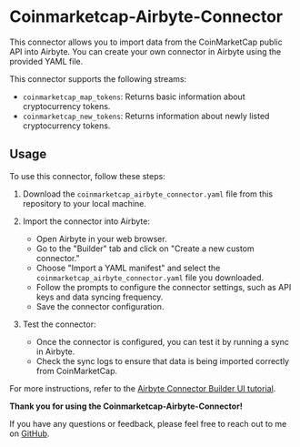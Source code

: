 # Coinmarketcap-Airbyte-Connector

This connector allows you to import data from the CoinMarketCap public API into Airbyte. You can create your own connector in Airbyte using the provided YAML file.

This connector supports the following streams:

- `coinmarketcap_map_tokens`: Returns basic information about cryptocurrency tokens.
- `coinmarketcap_new_tokens`: Returns information about newly listed cryptocurrency tokens.

## Usage

To use this connector, follow these steps:

1. Download the `coinmarketcap_airbyte_connector.yaml` file from this repository to your local machine.

2. Import the connector into Airbyte:
   - Open Airbyte in your web browser.
   - Go to the "Builder" tab and click on "Create a new custom connector."
   - Choose "Import a YAML manifest" and select the `coinmarketcap_airbyte_connector.yaml` file you downloaded.
   - Follow the prompts to configure the connector settings, such as API keys and data syncing frequency.
   - Save the connector configuration.

3. Test the connector:
   - Once the connector is configured, you can test it by running a sync in Airbyte.
   - Check the sync logs to ensure that data is being imported correctly from CoinMarketCap.

For more instructions, refer to the [Airbyte Connector Builder UI tutorial](https://docs.airbyte.com/connector-development/connector-builder-ui/tutorial).

**Thank you for using the Coinmarketcap-Airbyte-Connector!**

If you have any questions or feedback, please feel free to reach out to me on [GitHub](https://github.com/diegogarcia-claravaldatalab).
